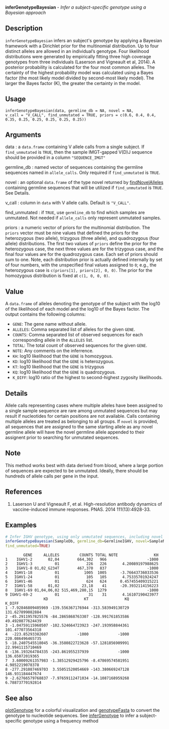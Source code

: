**inferGenotypeBayesian** - *Infer a subject-specific genotype using a Bayesian approach*

Description
--------------------

`inferGenotypeBayesian` infers an subject's genotype by applying a Bayesian framework 
with a Dirichlet prior for the multinomial distribution. Up to four distinct alleles are 
allowed in an individual’s genotype. Four likelihood distributions were generated by 
empirically fitting three high coverage genotypes from three individuals 
(Laserson and Vigneault et al, 2014). A posterior probability is calculated for the 
four most common alleles. The certainty of the highest probability model was 
calculated using a Bayes factor (the most likely model divided by second-most likely model). 
The larger the Bayes factor (K), the greater the certainty in the model.


Usage
--------------------
```
inferGenotypeBayesian(data, germline_db = NA, novel = NA,
v_call = "V_CALL", find_unmutated = TRUE, priors = c(0.6, 0.4, 0.4,
0.35, 0.25, 0.25, 0.25, 0.25, 0.25))
```

Arguments
-------------------

data
:   a `data.frame` containing V allele
calls from a single subject. If `find_unmutated` 
is `TRUE`, then the sample IMGT-gapped V(D)J sequence 
should be provided in a column `"SEQUENCE_IMGT"`

germline_db
:   named vector of sequences containing the
germline sequences named in `allele_calls`. 
Only required if `find_unmutated` is `TRUE`.

novel
:   an optional `data.frame` of the type
novel returned by [findNovelAlleles](findNovelAlleles.md) containing
germline sequences that will be utilized if
`find_unmutated` is `TRUE`. See Details.

v_call
:   column in `data` with V allele calls.
Default is `"V_CALL"`.

find_unmutated
:   if `TRUE`, use `germline_db` to
find which samples are unmutated. Not needed
if `allele_calls` only represent
unmutated samples.

priors
:   a numeric vector of priors for the multinomial distribution. 
The `priors` vector must be nine values that defined
the priors for the heterozygous (two allele), 
trizygous (three allele), and quadrozygous (four allele) 
distributions. The first two values of `priors` define 
the prior for the heterozygous case, the next three values are for
the trizygous case, and the final four values are for the 
quadrozygous case. Each set of priors should sum to one. 
Note, each distribution prior is actually defined internally 
by set of four numbers, with the unspecified final values 
assigned to `0`; e.g., the heterozygous case is 
`c(priors[1], priors[2], 0, 0)`. The prior for the 
homozygous distribution is fixed at `c(1, 0, 0, 0)`.




Value
-------------------

A `data.frame` of alleles denoting the genotype of the subject with the log10
of the likelihood of each model and the log10 of the Bayes factor. The output 
contains the following columns:


+  `GENE`: The gene name without allele.
+  `ALLELES`: Comma separated list of alleles for the given `GENE`.
+  `COUNTS`: Comma separated list of observed sequences for each 
corresponding allele in the `ALLELES` list.
+  `TOTAL`: The total count of observed sequences for the given `GENE`.
+  `NOTE`: Any comments on the inferrence.
+  `KH`: log10 likelihood that the `GENE` is homozygous.
+  `KD`: log10 likelihood that the `GENE` is heterozygous.
+  `KT`: log10 likelihood that the `GENE` is trizygous
+  `KQ`: log10 likelihood that the `GENE` is quadrozygous.
+  `K_DIFF`: log10 ratio of the highest to second-highest zygosity likelihoods.



Details
-------------------

Allele calls representing cases where multiple alleles have been
assigned to a single sample sequence are rare among unmutated
sequences but may result if nucleotides for certain positions are
not available. Calls containing multiple alleles are treated as
belonging to all groups. If `novel` is provided, all
sequences that are assigned to the same starting allele as any
novel germline allele will have the novel germline allele appended
to their assignent prior to searching for unmutated sequences.


Note
-------------------

This method works best with data derived from blood, where a large
portion of sequences are expected to be unmutated. Ideally, there
should be hundreds of allele calls per gene in the input.


References
-------------------


1. Laserson U and Vigneault F, et al. High-resolution antibody dynamics of 
vaccine-induced immune responses. PNAS. 2014 111(13):4928-33.




Examples
-------------------

```R
# Infer IGHV genotype, using only unmutated sequences, including novel alleles
inferGenotypeBayesian(SampleDb, germline_db=GermlineIGHV, novel=SampleNovel, 
find_unmutated=TRUE)
```


```
        GENE     ALLELES         COUNTS TOTAL NOTE                KH
1    IGHV1-2       02,04        664,302   966                  -1000
2    IGHV1-3          01            226   226       4.20089197988625
3    IGHV1-8 01,02_G234T        467,370   837                  -1000
4   IGHV1-18          01           1005  1005      -3.76643736033536
5   IGHV1-24          01            105   105       4.75335701924247
6   IGHV1-46          01            624   624      0.457455409315221
7   IGHV1-58       01,02          23,18    41      -20.3932114156223
8   IGHV1-69 01,04,06,02 515,469,280,15  1279                  -1000
9 IGHV1-69-2          01             31    31       4.16107190423977
                 KD                KT                KQ           K_DIFF
1 -7.92846809405969 -139.556367176944 -313.583949130729 131.627899082884
2 -45.2911957825576 -84.2865868763307 -128.991761853586 49.4920877624439
3 -1.04759115960507 -102.524664723923 -247.193958844361 101.477073564318
4  -223.85293382607             -1000             -1000 220.086496465735
5 -18.2407545518045 -36.3580822723628 -57.1281856909991 22.9941115710469
6 -136.193264784335 -243.861955237939             -1000  136.65072019365
7  3.60009261357983 -1.38512929425796 -8.47869574581951  4.9852219078378
8 -277.291087469703  3.55051520054669 -143.380669247128 146.931184447674
9 -2.62766579768837 -7.97659112471034 -14.1087168959268 6.78873770192814

```



See also
-------------------

[plotGenotype](plotGenotype.md) for a colorful visualization and
[genotypeFasta](genotypeFasta.md) to convert the genotype to nucleotide sequences.
See [inferGenotype](inferGenotype.md) to infer a subject-specific genotype using 
a frequency method




